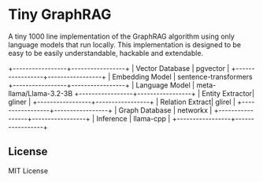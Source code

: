 # Tiny GraphRAG

A tiny 1000 line implementation of the GraphRAG algorithm using only language
models that run locally. This implementation is designed to be easy to be
easily understandable, hackable and extendable.

+-----------------+-----------------+
| Vector Database | pgvector        |
+-----------------+-----------------+
| Embedding Model | sentence-transformers
+-----------------+-----------------+
| Language Model  | meta-llama/Llama-3.2-3B
+-----------------+-----------------+
| Entity Extractor| gliner          |
+-----------------+-----------------+
| Relation Extract| glirel          |
+-----------------+-----------------+
| Graph Database  | networkx        |
+-----------------+-----------------+
| Inference       | llama-cpp       |
+-----------------+-----------------+

License
-------

MIT License
